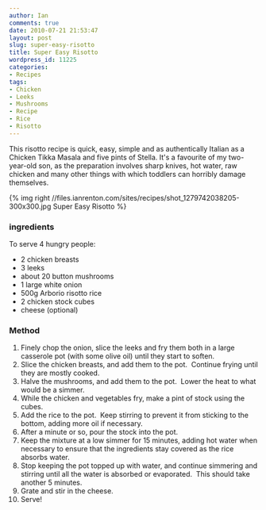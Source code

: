 ```yaml
---
author: Ian
comments: true
date: 2010-07-21 21:53:47
layout: post
slug: super-easy-risotto
title: Super Easy Risotto
wordpress_id: 11225
categories:
- Recipes
tags:
- Chicken
- Leeks
- Mushrooms
- Recipe
- Rice
- Risotto
---
```


This risotto recipe is quick, easy, simple and as authentically Italian as a Chicken Tikka Masala and five pints of Stella.  It's a favourite of my two-year-old son, as the preparation involves sharp knives, hot water, raw chicken and many other things with which toddlers can horribly damage themselves.

{% img right //files.ianrenton.com/sites/recipes/shot_1279742038205-300x300.jpg Super Easy Risotto %}

### ingredients

To serve 4 hungry people:
	
  * 2 chicken breasts
  * 3 leeks
  * about 20 button mushrooms
  * 1 large white onion
  * 500g Arborio risotto rice
  * 2 chicken stock cubes
  * cheese (optional)

### Method
	
  1. Finely chop the onion, slice the leeks and fry them both in a large casserole pot (with some olive oil) until they start to soften.
  2. Slice the chicken breasts, and add them to the pot.  Continue frying until they are mostly cooked.
  3. Halve the mushrooms, and add them to the pot.  Lower the heat to what would be a simmer.
  4. While the chicken and vegetables fry, make a pint of stock using the cubes.
  5. Add the rice to the pot.  Keep stirring to prevent it from sticking to the bottom, adding more oil if necessary.
  6. After a minute or so, pour the stock into the pot.
  7. Keep the mixture at a low simmer for 15 minutes, adding hot water when necessary to ensure that the ingredients stay covered as the rice absorbs water.
  8. Stop keeping the pot topped up with water, and continue simmering and stirring until all the water is absorbed or evaporated.  This should take another 5 minutes.
  9. Grate and stir in the cheese.
  10. Serve!
